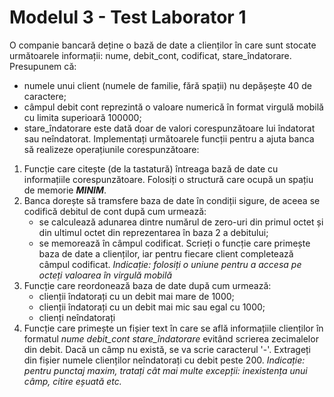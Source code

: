 # Modelul 3 - Test Laborator 1

O companie bancară deține o bază de date a clienților în care sunt stocate următoarele informații: nume, debit_cont, codificat, stare_îndatorare. Presupunem că:
- numele unui client (numele de familie, fără spații) nu depășește 40 de caractere;
- câmpul debit cont reprezintă o valoare numerică în format virgulă mobilă cu limita superioară 100000;
- stare_îndatorare este dată doar de valori corespunzătoare lui îndatorat sau neîndatorat.
Implementați următoarele funcții pentru a ajuta banca să realizeze operațiunile corespunzătoare:

1. Funcție care citește (de la tastatură) întreaga bază de date cu informațiile corespunzătoare. Folosiți o structură care ocupă un spațiu de memorie ***MINIM***.
2. Banca dorește să tramsfere baza de date în condiții sigure, de aceea se codifică debitul de cont după cum urmează:
    - se calculează adunarea dintre numărul de zero-uri din primul octet și din ultimul octet din reprezentarea în baza 2 a debitului;
    - se memorează în câmpul codificat.
  Scrieți o funcție care primește baza de date a clienților, iar pentru fiecare client completează câmpul codificat.
  *Indicație: folosiți o uniune pentru a accesa pe octeți valoarea în virgulă mobilă*
3. Funcție care reordonează baza de date după cum urmează:
    - clienții îndatorați cu un debit mai mare de 1000;
    - clienții îndatorați cu un debit mai mic sau egal cu 1000;
    - clienți neîndatorați
4. Funcție care primește un fișier text în care se află informațiile clienților în formatul *nume debit_cont stare_îndatorare* evitând scrierea zecimalelor din debit. Dacă un câmp nu există, se va scrie caracterul '-'. Extrageți din fișier numele clienților neîndatorați cu debit peste 200.
*Indicație: pentru punctaj maxim, tratați cât mai multe excepții: inexistența unui câmp, citire eșuată etc.*